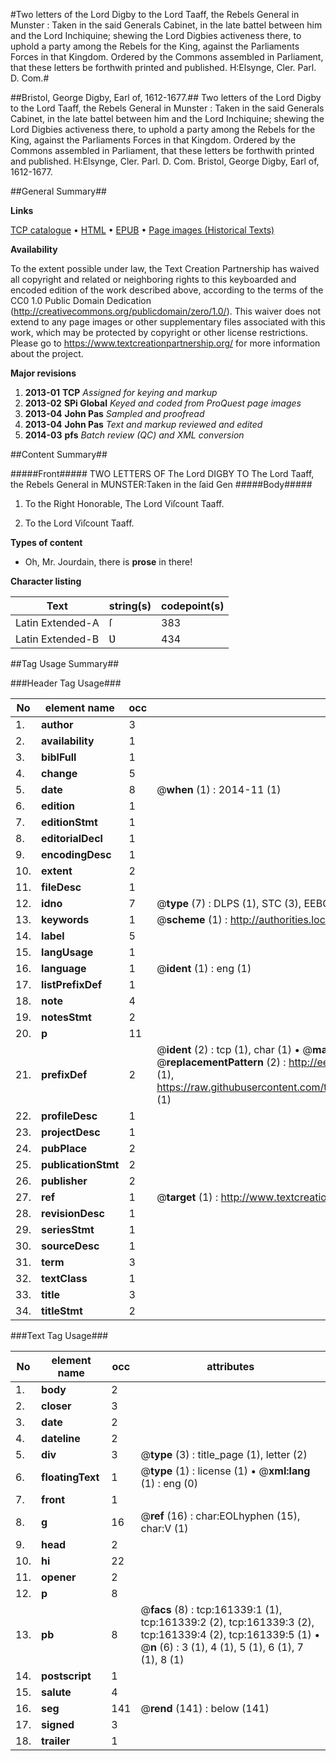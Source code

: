 #Two letters of the Lord Digby to the Lord Taaff, the Rebels General in Munster : Taken in the said Generals Cabinet, in the late battel between him and the Lord Inchiquine; shewing the Lord Digbies activeness there, to uphold a party among the Rebels for the King, against the Parliaments Forces in that Kingdom. Ordered by the Commons assembled in Parliament, that these letters be forthwith printed and published. H:Elsynge, Cler. Parl. D. Com.#

##Bristol, George Digby, Earl of, 1612-1677.##
Two letters of the Lord Digby to the Lord Taaff, the Rebels General in Munster : Taken in the said Generals Cabinet, in the late battel between him and the Lord Inchiquine; shewing the Lord Digbies activeness there, to uphold a party among the Rebels for the King, against the Parliaments Forces in that Kingdom. Ordered by the Commons assembled in Parliament, that these letters be forthwith printed and published. H:Elsynge, Cler. Parl. D. Com.
Bristol, George Digby, Earl of, 1612-1677.

##General Summary##

**Links**

[TCP catalogue](http://www.ota.ox.ac.uk/tcp/)  • 
[HTML](http://tei.it.ox.ac.uk/tcp/Texts-HTML/free/A77/A77533.html)  • 
[EPUB](http://tei.it.ox.ac.uk/tcp/Texts-EPUB/free/A77/A77533.epub) • 
[Page images (Historical Texts)](https://historicaltexts.jisc.ac.uk/eebo-99864085e)

**Availability**

To the extent possible under law, the Text Creation Partnership has waived all copyright and related or neighboring rights to this keyboarded and encoded edition of the work described above, according to the terms of the CC0 1.0 Public Domain Dedication (http://creativecommons.org/publicdomain/zero/1.0/). This waiver does not extend to any page images or other supplementary files associated with this work, which may be protected by copyright or other license restrictions. Please go to https://www.textcreationpartnership.org/ for more information about the project.

**Major revisions**

1. __2013-01__ __TCP__ *Assigned for keying and markup*
1. __2013-02__ __SPi Global__ *Keyed and coded from ProQuest page images*
1. __2013-04__ __John Pas__ *Sampled and proofread*
1. __2013-04__ __John Pas__ *Text and markup reviewed and edited*
1. __2014-03__ __pfs__ *Batch review (QC) and XML conversion*

##Content Summary##

#####Front#####
TWO LETTERS OF The Lord DIGBY TO The Lord Taaff, the Rebels General in MUNSTER:Taken in the ſaid Gen
#####Body#####

1. To the Right Honorable, The Lord Viſcount Taaff.

1. To the Lord Viſcount Taaff.

**Types of content**

  * Oh, Mr. Jourdain, there is **prose** in there!

**Character listing**


|Text|string(s)|codepoint(s)|
|---|---|---|
|Latin Extended-A|ſ|383|
|Latin Extended-B|Ʋ|434|

##Tag Usage Summary##

###Header Tag Usage###

|No|element name|occ|attributes|
|---|---|---|---|
|1.|__author__|3||
|2.|__availability__|1||
|3.|__biblFull__|1||
|4.|__change__|5||
|5.|__date__|8| @__when__ (1) : 2014-11 (1)|
|6.|__edition__|1||
|7.|__editionStmt__|1||
|8.|__editorialDecl__|1||
|9.|__encodingDesc__|1||
|10.|__extent__|2||
|11.|__fileDesc__|1||
|12.|__idno__|7| @__type__ (7) : DLPS (1), STC (3), EEBO-CITATION (1), PROQUEST (1), VID (1)|
|13.|__keywords__|1| @__scheme__ (1) : http://authorities.loc.gov/ (1)|
|14.|__label__|5||
|15.|__langUsage__|1||
|16.|__language__|1| @__ident__ (1) : eng (1)|
|17.|__listPrefixDef__|1||
|18.|__note__|4||
|19.|__notesStmt__|2||
|20.|__p__|11||
|21.|__prefixDef__|2| @__ident__ (2) : tcp (1), char (1)  •  @__matchPattern__ (2) : ([0-9\-]+):([0-9IVX]+) (1), (.+) (1)  •  @__replacementPattern__ (2) : http://eebo.chadwyck.com/downloadtiff?vid=$1&page=$2 (1), https://raw.githubusercontent.com/textcreationpartnership/Texts/master/tcpchars.xml#$1 (1)|
|22.|__profileDesc__|1||
|23.|__projectDesc__|1||
|24.|__pubPlace__|2||
|25.|__publicationStmt__|2||
|26.|__publisher__|2||
|27.|__ref__|1| @__target__ (1) : http://www.textcreationpartnership.org/docs/. (1)|
|28.|__revisionDesc__|1||
|29.|__seriesStmt__|1||
|30.|__sourceDesc__|1||
|31.|__term__|3||
|32.|__textClass__|1||
|33.|__title__|3||
|34.|__titleStmt__|2||


###Text Tag Usage###

|No|element name|occ|attributes|
|---|---|---|---|
|1.|__body__|2||
|2.|__closer__|3||
|3.|__date__|2||
|4.|__dateline__|2||
|5.|__div__|3| @__type__ (3) : title_page (1), letter (2)|
|6.|__floatingText__|1| @__type__ (1) : license (1)  •  @__xml:lang__ (1) : eng (0)|
|7.|__front__|1||
|8.|__g__|16| @__ref__ (16) : char:EOLhyphen (15), char:V (1)|
|9.|__head__|2||
|10.|__hi__|22||
|11.|__opener__|2||
|12.|__p__|8||
|13.|__pb__|8| @__facs__ (8) : tcp:161339:1 (1), tcp:161339:2 (2), tcp:161339:3 (2), tcp:161339:4 (2), tcp:161339:5 (1)  •  @__n__ (6) : 3 (1), 4 (1), 5 (1), 6 (1), 7 (1), 8 (1)|
|14.|__postscript__|1||
|15.|__salute__|4||
|16.|__seg__|141| @__rend__ (141) : below (141)|
|17.|__signed__|3||
|18.|__trailer__|1||
